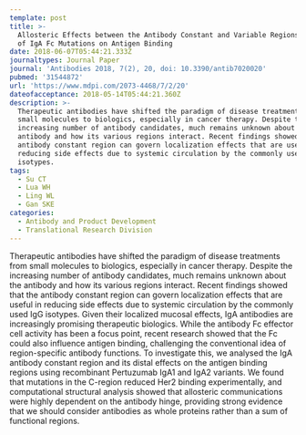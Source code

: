 ```yaml
---
template: post
title: >-
  Allosteric Effects between the Antibody Constant and Variable Regions: A Study
  of IgA Fc Mutations on Antigen Binding
date: 2018-06-07T05:44:21.333Z
journaltypes: Journal Paper
journal: 'Antibodies 2018, 7(2), 20, doi: 10.3390/antib7020020'
pubmed: '31544872'
url: 'https://www.mdpi.com/2073-4468/7/2/20'
dateofacceptance: 2018-05-14T05:44:21.360Z
description: >-
  Therapeutic antibodies have shifted the paradigm of disease treatments from
  small molecules to biologics, especially in cancer therapy. Despite the
  increasing number of antibody candidates, much remains unknown about the
  antibody and how its various regions interact. Recent findings showed that the
  antibody constant region can govern localization effects that are useful in
  reducing side effects due to systemic circulation by the commonly used IgG
  isotypes. 
tags:
  - Su CT
  - Lua WH
  - Ling WL
  - Gan SKE
categories:
  - Antibody and Product Development
  - Translational Research Division
---
```

<!--StartFragment-->

Therapeutic antibodies have shifted the paradigm of disease treatments from small molecules to biologics, especially in cancer therapy. Despite the increasing number of antibody candidates, much remains unknown about the antibody and how its various regions interact. Recent findings showed that the antibody constant region can govern localization effects that are useful in reducing side effects due to systemic circulation by the commonly used IgG isotypes. Given their localized mucosal effects, IgA antibodies are increasingly promising therapeutic biologics. While the antibody Fc effector cell activity has been a focus point, recent research showed that the Fc could also influence antigen binding, challenging the conventional idea of region-specific antibody functions. To investigate this, we analysed the IgA antibody constant region and its distal effects on the antigen binding regions using recombinant Pertuzumab IgA1 and IgA2 variants. We found that mutations in the C-region reduced Her2 binding experimentally, and computational structural analysis showed that allosteric communications were highly dependent on the antibody hinge, providing strong evidence that we should consider antibodies as whole proteins rather than a sum of functional regions.

<!--EndFragment-->
